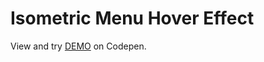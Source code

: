 # Isometric Menu Hover Effect

View and try [DEMO](https://codepen.io/filippoerbisti/pen/BaYRMrW) on Codepen.
